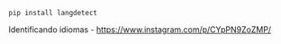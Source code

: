 <code>pip install langdetect</code>



Identificando idiomas -
https://www.instagram.com/p/CYpPN9ZoZMP/
